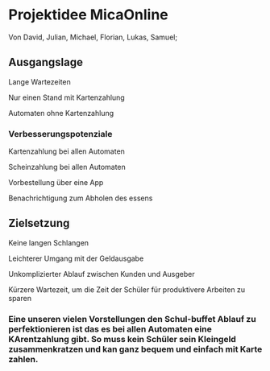 # Projektidee MicaOnline
Von David, Julian, Michael, Florian, Lukas, Samuel;
## Ausgangslage
Lange Wartezeiten

Nur einen Stand mit Kartenzahlung

Automaten ohne Kartenzahlung

### Verbesserungspotenziale

Kartenzahlung bei allen Automaten

Scheinzahlung bei allen Automaten

Vorbestellung über eine App

Benachrichtigung zum Abholen des essens

## Zielsetzung
Keine langen Schlangen 

Leichterer Umgang mit der Geldausgabe

Unkomplizierter Ablauf zwischen Kunden und Ausgeber

Kürzere Wartezeit, um die Zeit der Schüler für produktivere Arbeiten zu sparen

### Eine unseren vielen Vorstellungen den Schul-buffet Ablauf zu perfektionieren ist das es bei allen Automaten eine KArentzahlung gibt. So muss kein  Schüler sein Kleingeld zusammenkratzen und kan ganz bequem und einfach mit Karte zahlen. 

